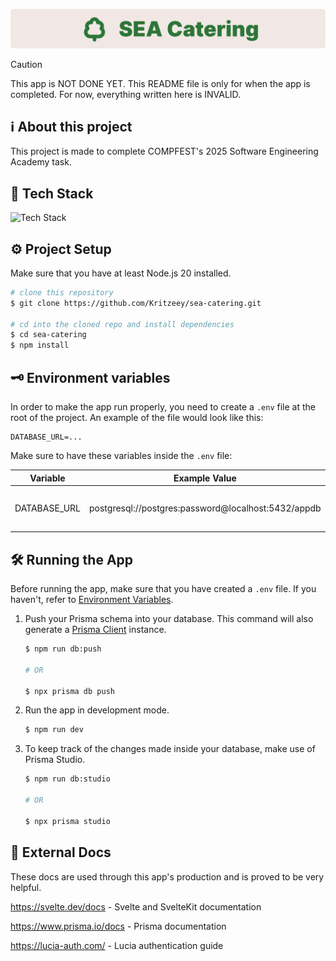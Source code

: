 ![Banner](./static/banner.svg)

> [!CAUTION]
> This app is NOT DONE YET. This README file is only for when the app is completed. For now, everything written here is INVALID.

## ℹ️ About this project

This project is made to complete COMPFEST's 2025 Software Engineering Academy task.

## 🧰 Tech Stack

![Tech Stack](https://skillicons.dev/icons?i=nodejs,ts,svelte,postgresql,prisma)

## ⚙️ Project Setup

Make sure that you have at least Node.js 20 installed.

```bash
# clone this repository
$ git clone https://github.com/Kritzeey/sea-catering.git

# cd into the cloned repo and install dependencies
$ cd sea-catering
$ npm install
```

## 🗝️ Environment variables

In order to make the app run properly, you need to create a ```.env``` file at the root of the project. An example of the file would look like this:

```env
DATABASE_URL=...
```

Make sure to have these variables inside the ```.env``` file:

|Variable|Example Value|Description|
|--------|-------------|-----------|
|DATABASE_URL|postgresql://postgres:password@localhost:5432/appdb|Your PostgreSQL database URL.|

## 🛠️ Running the App

Before running the app, make sure that you have created a ```.env``` file. If you haven't, refer to <a href="#️-environment-variables">Environment Variables</a>.

1. Push your Prisma schema into your database. This command will also generate a <a href="https://www.prisma.io/docs/orm/prisma-client">Prisma Client</a> instance.
    ```bash
    $ npm run db:push

    # OR

    $ npx prisma db push
    ```

2. Run the app in development mode.
    ```bash
    $ npm run dev
    ```
3. To keep track of the changes made inside your database, make use of Prisma Studio.
    ```bash
    $ npm run db:studio

    # OR

    $ npx prisma studio
    ```

## 📄 External Docs

These docs are used through this app's production and is proved to be very helpful.

https://svelte.dev/docs - Svelte and SvelteKit documentation

https://www.prisma.io/docs - Prisma documentation

https://lucia-auth.com/ - Lucia authentication guide
